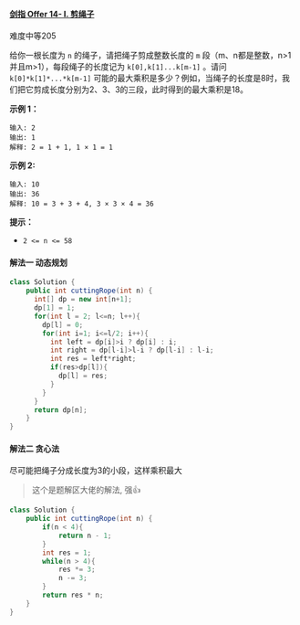 #### [剑指 Offer 14- I. 剪绳子](https://leetcode-cn.com/problems/jian-sheng-zi-lcof/)

难度中等205

给你一根长度为 `n` 的绳子，请把绳子剪成整数长度的 `m` 段（m、n都是整数，n>1并且m>1），每段绳子的长度记为 `k[0],k[1]...k[m-1]` 。请问 `k[0]*k[1]*...*k[m-1]` 可能的最大乘积是多少？例如，当绳子的长度是8时，我们把它剪成长度分别为2、3、3的三段，此时得到的最大乘积是18。

**示例 1：**

```
输入: 2
输出: 1
解释: 2 = 1 + 1, 1 × 1 = 1
```

**示例 2:**

```
输入: 10
输出: 36
解释: 10 = 3 + 3 + 4, 3 × 3 × 4 = 36
```

**提示：**

- `2 <= n <= 58`

#### 解法一 动态规划

```java
class Solution {
    public int cuttingRope(int n) {
      int[] dp = new int[n+1];
      dp[1] = 1;
      for(int l = 2; l<=n; l++){
        dp[l] = 0;
        for(int i=1; i<=l/2; i++){
          int left = dp[i]>i ? dp[i] : i;
          int right = dp[l-i]>l-i ? dp[l-i] : l-i;
          int res = left*right;
          if(res>dp[l]){
            dp[l] = res;
          } 
        }
      }
      return dp[n];
    }
}
```

#### 解法二 贪心法

尽可能把绳子分成长度为3的小段，这样乘积最大

> 这个是题解区大佬的解法, 强👍

```java
class Solution {
    public int cuttingRope(int n) {
        if(n < 4){
            return n - 1;
        }
        int res = 1;
        while(n > 4){
            res *= 3;
            n -= 3;
        }
        return res * n;
    }
}

```

